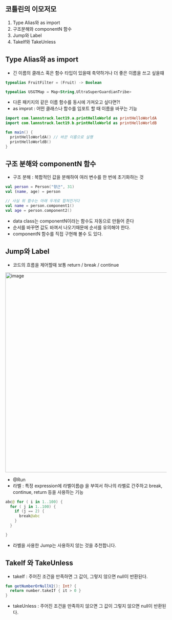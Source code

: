 ## 코틀린의 이모저모

1. Type Alias와 as import
2. 구조분해와 componentN 함수
3. Jump와 Label
4. TakeIf와 TakeUnless

## Type Alias와 as import
+ 긴 이름의 클래스 혹은 함수 타입이 있을때 축약하거나 더 좋은 이름을 쓰고 싶을떄

```kotlin
typealias FruitFilter = (Fruit) -> Boolean

typealias USGTMap = Map<String,UltraSuperGuardianTribe>
```

+ 다른 패키지의 같은 이름 함수를 동시에 가져오고 싶다면?!
+ as improt : 어떤 클래스나 함수를 임포트 할 때 이름을 바꾸는 기능
```kotlin
import com.lannstrack.lect19.a.printHelloWorld as printHelloWorldA
import com.lannstrack.lect19.b.printHelloWorld as printHelloWorldB

fun main() {
  printHelloWorldA() // 바꾼 이름으로 실행
  printHelloWorldB()
}
```

## 구조 분해와 componentN 함수
+ 구조 분해 : 복합적인 값을 분해하여 여러 변수를 한 번에 초기화하는 것

```kotlin
val person = Person("향근", 31)
val (name, age) = person

// 사실 위 함수는 아래 두개로 합쳐진거다
val name = person.component1()
val age = person.component2()
```

+ data class는 componentN이라는 함수도 자동으로 만들어 준다
+ 순서를 바꾸면 값도 바껴서 나오기때문에 순서를 유의해야 한다.
+ componentN 함수를 직접 구현해 볼수 도 있다.

## Jump와 Label
+ 코드의 흐름을 제어할때 보통 return / break / continue

<img width="624" alt="image" src="https://user-images.githubusercontent.com/49984996/221395398-8c211b7f-ea3d-4385-8731-edf9ec02490a.png">

+ @Run
+ 라벨 : 특정 expression에 라벨이름@ 을 부여서 하나의 라벨로 간주하고 break, continue, return 등을 사용하는 기능

```kotlin
abc@ for ( i in 1..100) {
  for ( j in 1..100) {
    if (j == 2) {
      break@abc
    }
  }

}
```

+ 라벨을 사용한 Jump는 사용하지 않는 것을 추천합니다.

## TakeIf 와 TakeUnless
+ takeIf : 주어진 조건을 만족하면 그 값이, 그렇지 않으면 null이 반환된다.

```kotlin
fun getNumberOrNullV2(): Int? {
  return number.takeIf { it > 0 }
}
```

+ takeUnless : 주어진 조건을 만족하지 않으면 그 값이 그렇지 않으면 null이 반환된다.
